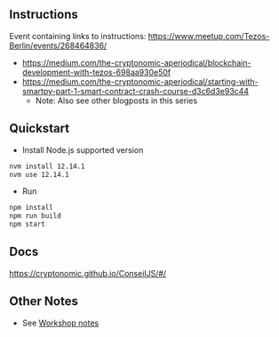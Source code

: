 ## Instructions

Event containing links to instructions: https://www.meetup.com/Tezos-Berlin/events/268464836/
  * https://medium.com/the-cryptonomic-aperiodical/blockchain-development-with-tezos-698aa930e50f
  * https://medium.com/the-cryptonomic-aperiodical/starting-with-smartpy-part-1-smart-contract-crash-course-d3c6d3e93c44
    * Note: Also see other blogposts in this series

## Quickstart

* Install Node.js supported version

```bash
nvm install 12.14.1
nvm use 12.14.1
```

* Run

```bash
npm install
npm run build
npm start
```

## Docs

https://cryptonomic.github.io/ConseilJS/#/

## Other Notes

* See [Workshop notes](./WORKSHOP_NOTES.md)
